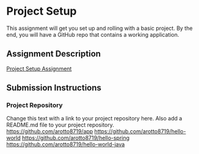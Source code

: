 # Project Setup
This assignment will get you set up and rolling with a basic project. By the end, you will have a GitHub repo that contains a working application.

## Assignment Description
[Project Setup Assignment](https://education.launchcode.org/liftoff/modules/assignments/project-setup)

## Submission Instructions

### Project Repository
Change this text with a link to your project repository here. Also add a README.md file to your project repository.
https://github.com/arotto8719/app
https://github.com/arotto8719/hello-world
https://github.com/arotto8719/hello-spring
https://github.com/arotto8719/hello-world-java
